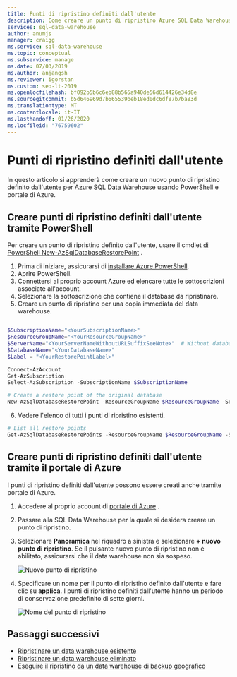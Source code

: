 ```yaml
---
title: Punti di ripristino definiti dall'utente
description: Come creare un punto di ripristino Azure SQL Data Warehouse.
services: sql-data-warehouse
author: anumjs
manager: craigg
ms.service: sql-data-warehouse
ms.topic: conceptual
ms.subservice: manage
ms.date: 07/03/2019
ms.author: anjangsh
ms.reviewer: igorstan
ms.custom: seo-lt-2019
ms.openlocfilehash: bf092b5b6c6eb88b565a940de56d614426e34d8e
ms.sourcegitcommit: b5d646969d7b665539beb18ed0dc6df87b7ba83d
ms.translationtype: MT
ms.contentlocale: it-IT
ms.lasthandoff: 01/26/2020
ms.locfileid: "76759602"
---
```

# <a name="user-defined-restore-points"></a>Punti di ripristino definiti dall'utente

In questo articolo si apprenderà come creare un nuovo punto di ripristino definito dall'utente per Azure SQL Data Warehouse usando PowerShell e portale di Azure.

## <a name="create-user-defined-restore-points-through-powershell"></a>Creare punti di ripristino definiti dall'utente tramite PowerShell

Per creare un punto di ripristino definito dall'utente, usare il cmdlet [di PowerShell New-AzSqlDatabaseRestorePoint](https://docs.microsoft.com/powershell/module/az.sql/new-azsqldatabaserestorepoint?view=azps-2.4.0) .

1. Prima di iniziare, assicurarsi di [installare Azure PowerShell](https://docs.microsoft.com/powershell/azure/overview).
2. Aprire PowerShell.
3. Connettersi al proprio account Azure ed elencare tutte le sottoscrizioni associate all'account.
4. Selezionare la sottoscrizione che contiene il database da ripristinare.
5. Creare un punto di ripristino per una copia immediata del data warehouse.

```Powershell

$SubscriptionName="<YourSubscriptionName>"
$ResourceGroupName="<YourResourceGroupName>"
$ServerName="<YourServerNameWithoutURLSuffixSeeNote>"  # Without database.windows.net
$DatabaseName="<YourDatabaseName>"
$Label = "<YourRestorePointLabel>"

Connect-AzAccount
Get-AzSubscription
Select-AzSubscription -SubscriptionName $SubscriptionName

# Create a restore point of the original database
New-AzSqlDatabaseRestorePoint -ResourceGroupName $ResourceGroupName -ServerName $ServerName -DatabaseName $DatabaseName -RestorePointLabel $Label

```

6. Vedere l'elenco di tutti i punti di ripristino esistenti.

```Powershell
# List all restore points
Get-AzSqlDatabaseRestorePoints -ResourceGroupName $ResourceGroupName -ServerName $ServerName -DatabaseName $DatabaseName
```

## <a name="create-user-defined-restore-points-through-the-azure-portal"></a>Creare punti di ripristino definiti dall'utente tramite il portale di Azure

I punti di ripristino definiti dall'utente possono essere creati anche tramite portale di Azure.

1. Accedere al proprio account di [portale di Azure](https://portal.azure.com/) .

2. Passare alla SQL Data Warehouse per la quale si desidera creare un punto di ripristino.

3. Selezionare **Panoramica** nel riquadro a sinistra e selezionare **+ nuovo punto di ripristino**. Se il pulsante nuovo punto di ripristino non è abilitato, assicurarsi che il data warehouse non sia sospeso.

    ![Nuovo punto di ripristino](./media/sql-data-warehouse-restore-points/creating-restore-point-01.png)

4. Specificare un nome per il punto di ripristino definito dall'utente e fare clic su **applica**. I punti di ripristino definiti dall'utente hanno un periodo di conservazione predefinito di sette giorni.

    ![Nome del punto di ripristino](./media/sql-data-warehouse-restore-points/creating-restore-point-11.png)

## <a name="next-steps"></a>Passaggi successivi

- [Ripristinare un data warehouse esistente](sql-data-warehouse-restore-active-paused-dw.md)
- [Ripristinare un data warehouse eliminato](sql-data-warehouse-restore-deleted-dw.md)
- [Eseguire il ripristino da un data warehouse di backup geografico](sql-data-warehouse-restore-from-geo-backup.md)

